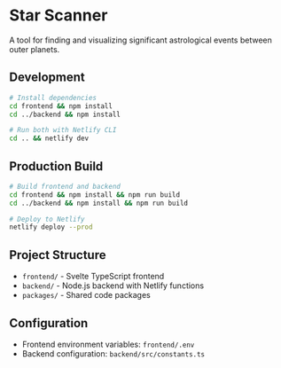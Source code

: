 # Star Scanner

A tool for finding and visualizing significant astrological events between outer planets.

## Development

```bash
# Install dependencies
cd frontend && npm install
cd ../backend && npm install

# Run both with Netlify CLI
cd .. && netlify dev
```

## Production Build

```bash
# Build frontend and backend
cd frontend && npm install && npm run build
cd ../backend && npm install && npm run build

# Deploy to Netlify
netlify deploy --prod
```

## Project Structure

- `frontend/` - Svelte TypeScript frontend
- `backend/` - Node.js backend with Netlify functions
- `packages/` - Shared code packages

## Configuration

- Frontend environment variables: `frontend/.env`
- Backend configuration: `backend/src/constants.ts`
